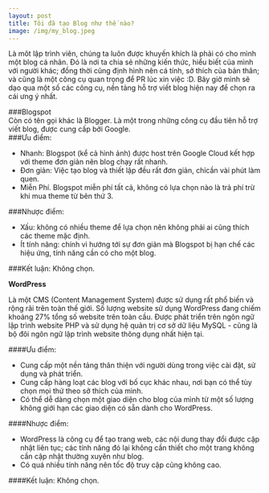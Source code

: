 ```yaml
---
layout: post
title: Tôi đã tạo Blog như thế nào?
image: /img/my_blog.jpeg
---
```


Là môt lập trình viên, chúng ta luôn được khuyến khích là phải có cho mình một blog cá nhân. Đó là nơi ta chia sẻ những
kiến thức, hiểu biết của mình với người khác; đồng thời cũng định hình nên cá tính, sở thích của bản thân; và cũng là
một công cụ quan trọng để PR lúc xin việc :D.
Bây giờ mình sẽ dạo qua một số các công cụ, nền tảng hỗ trợ viết blog hiện nay để chọn ra cái ưng ý nhất.

###Blogspot<br/>
Còn có tên gọi khác là Blogger. Là một trong những công cụ đầu tiên hỗ trợ viết blog, được cung cấp bởi Google.<br/>
###Ưu điểm:<br/>
- Nhanh: Blogspot (kể cả hình ảnh) được host trên Google Cloud kết hợp với theme đơn giản nên blog chạy rất nhanh.
- Đơn giản: Việc tạo blog và thiết lập đều rất đơn giản, chỉcần vài phút làm quen. 
- Miễn Phí. Blogspot miễn phí tất cả, không có lựa chọn nào là trả phí trừ khi mua theme từ bên thứ 3.

###Nhược điểm:
- Xấu: không có nhiều theme để lựa chọn nên không phải ai cũng thích các theme mặc định.
- Ít tính năng: chính vì hướng tới sự đơn giản mà Blogspot bị hạn chế các hiệu ứng, tính năng cần có cho một blog.

###Kết luận:
Không chọn.

**WordPress**

Là một CMS (Content Management System) được sử dụng rất phổ biến và rộng rãi trên toàn thế giới. Số lượng website sử dụng WordPress đang chiếm khoảng 27% tổng số website trên toàn cầu. Được phát triển trên ngôn ngữ lập trình website PHP và sử dụng hệ quản trị cơ sở dữ liệu MySQL - cũng là bộ đôi ngôn ngữ lập trình website thông dụng nhất hiện tại.

####Ưu điểm: 
- Cung cấp một nền tảng thân thiện với người dùng trong việc cài đặt, sử dụng và phát triển.
- Cung cấp hàng loạt các blog với bố cục khác nhau, nơi bạn có thể tùy chọn mọi thứ theo sở thích của mình.
- Có thể dễ dàng chọn một giao diện cho blog của mình từ một số lượng không giới hạn các giao diện có sẵn dành cho WordPress.

####Nhược điểm:
- WordPress là công cụ để tạo trang web, các nội dung thay đổi được cập nhật liên tục; các tính năng đó lại không cần
  thiết cho một trang không cần cập nhật thường xuyên như blog. 
- Có quá nhiều tính năng nên tốc độ truy cập cũng không cao.

####Kết luận:
Không chọn.


